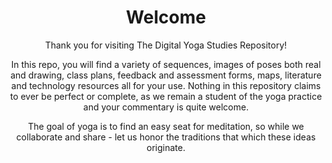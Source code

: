 <Header>
 <h1> Welcome</h1>
  <p>Thank you for visiting The Digital Yoga Studies Repository!</p>
 <p>In this repo, you will find a variety of sequences, images of poses both real and drawing, class plans, feedback and assessment forms, maps, literature and technology resources all for your use.
Nothing in this repository claims to ever be perfect or complete, as we remain a student of the yoga practice and your commentary is quite welcome.
  
  The goal of yoga is to find an easy seat for meditation, so while we collaborate and share - let us honor the traditions that which these ideas originate.
